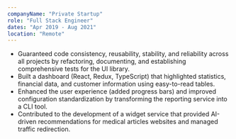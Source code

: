 ```yaml
---
companyName: "Private Startup"
role: "Full Stack Engineer"
dates: "Apr 2019 - Aug 2021"
location: "Remote"
---
```


- Guaranteed code consistency, reusability, stability, and reliability across
  all projects by refactoring, documenting, and establishing comprehensive
  tests for the UI library.
- Built a dashboard (React, Redux, TypeScript) that highlighted statistics,
  financial data, and customer information using easy-to-read tables.
- Enhanced the user experience (added progress bars) and improved
  configuration standardization by transforming the reporting service
  into a CLI tool.
- Contributed to the development of a widget service that provided AI-driven
  recommendations for medical articles websites and managed traffic redirection.
